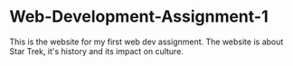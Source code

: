 # Web-Development-Assignment-1
This is the website for my first web dev assignment. The website is about Star Trek, it's history and its impact on culture.
